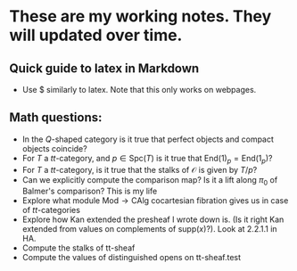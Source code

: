 # These are my working notes. They will updated over time. 

## Quick guide to latex in Markdown
- Use \$ similarly to latex. Note that this only works on webpages.
<script
  src="https://cdn.mathjax.org/mathjax/latest/MathJax.js?config=TeX-AMS-MML_HTMLorMML"
  type="text/javascript">
</script>

## Math questions:
- In the $Q$-shaped category is it true that perfect objects and compact objects coincide?
- For $T$ a $tt$-category, and $p\in \mathrm{Spc}(T)$ is it true that $\mathrm{End}(1)_p=\mathrm{End}(1_p)$?
- For $T$ a $tt$-category, is it true that the stalks of $\mathcal{O}$ is given by $T/p$?
- Can we explicitly compute the comparison map? Is it a lift along $\pi_0$ of Balmer's comparison? This is my life
- Explore what module $\mathrm{Mod}\to \mathrm{CAlg}$ cocartesian fibration gives us in case of $tt$-categories
- Explore how Kan extended the presheaf I wrote down is. (Is it right Kan extended from values on complements of $\mathrm{supp}(x)$?). Look at 2.2.1.1 in HA.
- Compute the stalks of tt-sheaf
- Compute the values of distinguished opens on tt-sheaf.test